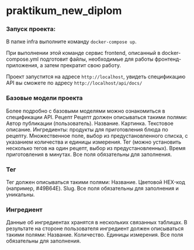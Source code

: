 # praktikum_new_diplom

### Запуск проекта:

В папке infra выполните команду `docker-compose up`.

При выполнении этой команде сервис frontend, описанный в docker-compose.yml подготовит файлы, необходимые для работы фронтенд-приложения, а затем прекратит свою работу.

Проект запустится на адресе `http://localhost`, увидеть спецификацию API вы сможете по адресу `http://localhost/api/docs/`

### Базовые модели проекта
Более подробно с базовыми моделями можно ознакомиться в спецификации API.
Рецепт
Рецепт должен описываться такими полями:
Автор публикации (пользователь).
Название.
Картинка.
Текстовое описание.
Ингредиенты: продукты для приготовления блюда по рецепту. Множественное поле, выбор из предустановленного списка, с указанием количества и единицы измерения.
Тег (можно установить несколько тегов на один рецепт, выбор из предустановленных).
Время приготовления в минутах.
Все поля обязательны для заполнения.

### Тег
Тег должен описываться такими полями:
Название.
Цветовой HEX-код (например, #49B64E).
Slug.
Все поля обязательны для заполнения и уникальны.

### Ингредиент
Данные об ингредиентах хранятся в нескольких связанных таблицах. В результате на стороне пользователя ингредиент должен описываться такими полями:
Название.
Количество.
Единицы измерения.
Все поля обязательны для заполнения.